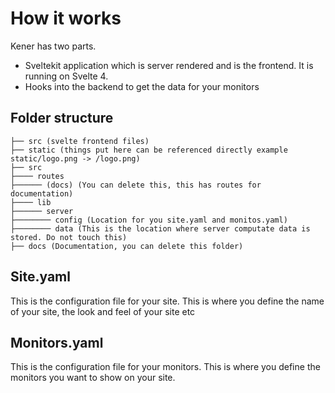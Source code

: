 # How it works

Kener has two parts.

-   Sveltekit application which is server rendered and is the frontend. It is running on Svelte 4.
-   Hooks into the backend to get the data for your monitors

## Folder structure

```shell
├── src (svelte frontend files)
├── static (things put here can be referenced directly example static/logo.png -> /logo.png)
├── src
├──── routes
├────── (docs) (You can delete this, this has routes for documentation)
├──── lib
├────── server
├──────── config (Location for you site.yaml and monitos.yaml)
├──────── data (This is the location where server computate data is stored. Do not touch this)
├── docs (Documentation, you can delete this folder)
```

## Site.yaml

This is the configuration file for your site. This is where you define the name of your site, the look and feel of your site etc

## Monitors.yaml

This is the configuration file for your monitors. This is where you define the monitors you want to show on your site.
